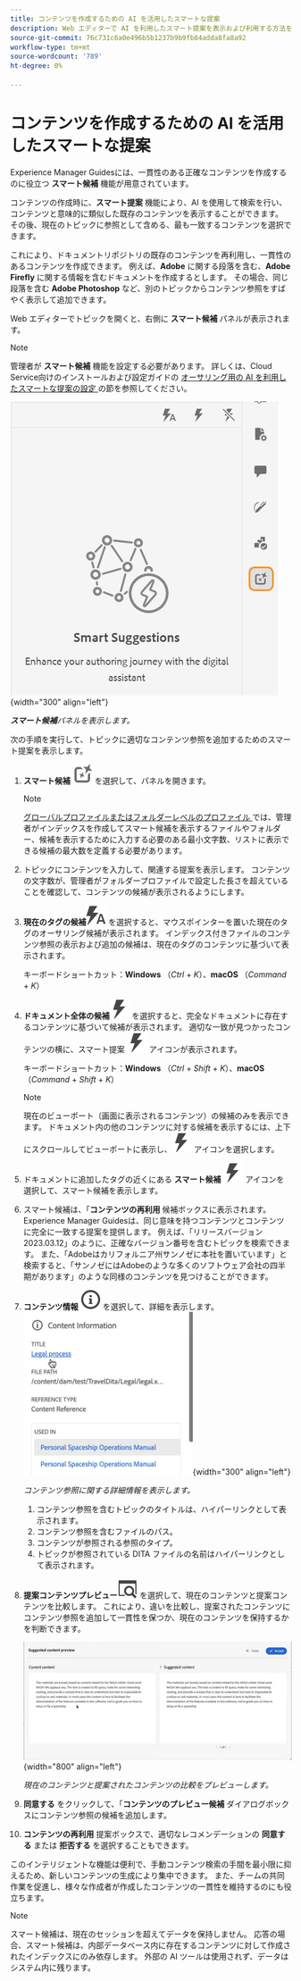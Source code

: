 ```yaml
---
title: コンテンツを作成するための AI を活用したスマートな提案
description: Web エディターで AI を利用したスマート提案を表示および利用する方法を説明します。
source-git-commit: 76c731c6a0e496b5b1237b9b9fb84adda8fa8a92
workflow-type: tm+mt
source-wordcount: '789'
ht-degree: 0%

---
```


# コンテンツを作成するための AI を活用したスマートな提案

Experience Manager Guidesには、一貫性のある正確なコンテンツを作成するのに役立つ **スマート候補** 機能が用意されています。

コンテンツの作成時に、**スマート提案** 機能により、AI を使用して検索を行い、コンテンツと意味的に類似した既存のコンテンツを表示することができます。 その後、現在のトピックに参照として含める、最も一致するコンテンツを選択できます。

これにより、ドキュメントリポジトリの既存のコンテンツを再利用し、一貫性のあるコンテンツを作成できます。 例えば、**Adobe** に関する段落を含む、**Adobe Firefly** に関する情報を含むドキュメントを作成するとします。 その場合、同じ段落を含む **Adobe Photoshop** など、別のトピックからコンテンツ参照をすばやく表示して追加できます。





Web エディターでトピックを開くと、右側に **スマート候補** パネルが表示されます。

>[!NOTE]
>
> 管理者が **スマート候補** 機能を設定する必要があります。 詳しくは、Cloud Service向けのインストールおよび設定ガイドの [ オーサリング用の AI を利用したスマートな提案の設定 ](/help/product-guide/cs-install-guide/conf-smart-suggestions.md) の節を参照してください。

![ スマート候補パネル ](images/smart-suggestions-panel.png){width="300" align="left"}

***スマート候補**パネルを表示します。*

次の手順を実行して、トピックに適切なコンテンツ参照を追加するためのスマート提案を表示します。

1. **スマート候補** ![ スマート候補アイコン ](images/smart-suggestions-icon.svg) を選択して、パネルを開きます。



   >[!NOTE]
   >
   > [ グローバルプロファイルまたはフォルダーレベルのプロファイル ](/help/product-guide/cs-install-guide/conf-folder-level.md#conf-ai-smart-suggestions) では、管理者がインデックスを作成してスマート候補を表示するファイルやフォルダー、候補を表示するために入力する必要のある最小文字数、リストに表示できる候補の最大数を定義する必要があります。

1. トピックにコンテンツを入力して、関連する提案を表示します。 コンテンツの文字数が、管理者がフォルダープロファイルで設定した長さを超えていることを確認して、コンテンツの候補が表示されるようにします。

1. **現在のタグの候補**![ 現在のタグのスマートアイコン ](images/smart-suggestions-current-tag-icon.svg) を選択すると、マウスポインターを置いた現在のタグのオーサリング候補が表示されます。  インデックス付きファイルのコンテンツ参照の表示および追加の候補は、現在のタグのコンテンツに基づいて表示されます。

   キーボードショートカット：**Windows** （*Ctrl* + *K*）、**macOS** （*Command* + *K*）
1. **ドキュメント全体の候補**![ スマート候補完全なドキュメントアイコン ](images/smart-suggestions-complete-document-icon.svg) を選択すると、完全なドキュメントに存在するコンテンツに基づいて候補が表示されます。  適切な一致が見つかったコンテンツの横に、スマート提案 ![ スマート提案アイコン ](images/smart-suggestions-complete-document-icon.svg) アイコンが表示されます。

   キーボードショートカット：**Windows** （*Ctrl* + *Shift* + *K*）、**macOS** （*Command* + *Shift* + *K*）

   >[!NOTE]
   >
   > 現在のビューポート（画面に表示されるコンテンツ）の候補のみを表示できます。 ドキュメント内の他のコンテンツに対する候補を表示するには、上下にスクロールしてビューポートに表示し、![ スマート候補アイコン ](images/smart-suggestions-complete-document-icon.svg) アイコンを選択します。

1. ドキュメントに追加したタグの近くにある **スマート候補** ![ スマート候補アイコン ](images/smart-suggestions-complete-document-icon.svg) アイコンを選択して、スマート候補を表示します。
1. スマート候補は、「**コンテンツの再利用** 候補ボックスに表示されます。  Experience Manager Guidesは、同じ意味を持つコンテンツとコンテンツに完全に一致する提案を提供します。 例えば、「リリースバージョン 2023.03.12」のように、正確なバージョン番号を含むトピックを検索できます。 また、「Adobeはカリフォルニア州サンノゼに本社を置いています」と検索すると、「サンノゼにはAdobeのような多くのソフトウェア会社の四半期があります」のような同様のコンテンツを見つけることができます。
1. **コンテンツ情報** ![ コンテンツ情報 ](images/smart-suggestions-content-info-icon.svg) を選択して、詳細を表示します。
   ![ コンテンツ情報パネル ](images/smart-suggestions-content-information.png){width="300" align="left"}

   *コンテンツ参照に関する詳細情報を表示します。*

   1. コンテンツ参照を含むトピックのタイトルは、ハイパーリンクとして表示されます。
   1. コンテンツ参照を含むファイルのパス。
   1. コンテンツが参照される参照のタイプ。
   1. トピックが参照されている DITA ファイルの名前はハイパーリンクとして表示されます。
1. **提案コンテンツプレビュー**![ スマート提案プレビューアイコン ](images/smart-suggestions-preview-icon.svg) を選択して、現在のコンテンツと提案コンテンツを比較します。 これにより、違いを比較し、提案されたコンテンツにコンテンツ参照を追加して一貫性を保つか、現在のコンテンツを保持するかを判断できます。

   ![ コンテンツのプレビュー候補 ](images/smart-suggestions-suggested-content-preview.png){width="800" align="left"}

   *現在のコンテンツと提案されたコンテンツの比較をプレビューします。*

1. **同意する** をクリックして、「**コンテンツのプレビュー候補** ダイアログボックスにコンテンツ参照の候補を追加します。
1. **コンテンツの再利用** 提案ボックスで、適切なレコメンデーションの **同意する** または **拒否する** を選択することもできます。


このインテリジェントな機能は便利で、手動コンテンツ検索の手間を最小限に抑えるため、新しいコンテンツの生成により集中できます。 また、チームの共同作業を促進し、様々な作成者が作成したコンテンツの一貫性を維持するのにも役立ちます。

>[!NOTE]
>
>スマート候補は、現在のセッションを超えてデータを保持しません。 応答の場合、スマート候補は、内部データベース内に存在するコンテンツに対して作成されたインデックスにのみ依存します。 外部の AI ツールは使用されず、データはシステム内に残ります。
